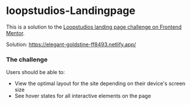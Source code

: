 # loopstudios-Landingpage
This is a solution to the [Loopstudios landing page challenge on Frontend Mentor](https://www.frontendmentor.io/challenges/loopstudios-landing-page-N88J5Onjw).

Solution: https://elegant-goldstine-ff8493.netlify.app/

### The challenge

Users should be able to:

- View the optimal layout for the site depending on their device's screen size
- See hover states for all interactive elements on the page
